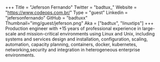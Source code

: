 +++
Title = "Jeferson Fernando"
Twitter = "badtux_"
Website = "https://www.codeops.com.br/"
Type = "guest"
Linkedin = "jefersonfernando"
GitHub = "badtuxx"
Thumbnail="img/guest/jeferson.png"
Aka = ["badtux", "linuxtips"]
+++
Production engineer with +15 years of professional experience in large-scale and mission-critical environments using Linux and Unix, including systems and services design and installation, configuration, scaling, automation, capacity planning, containers, docker, kubernetes, networking,security and integration in heterogeneous enterprise environments.